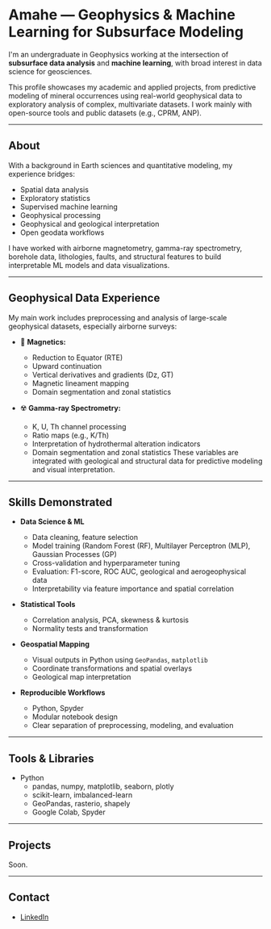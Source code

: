 
# Amahe — Geophysics & Machine Learning for Subsurface Modeling

I'm an undergraduate in Geophysics working at the intersection of **subsurface data analysis** and **machine learning**, with broad interest in data science for geosciences.

This profile showcases my academic and applied projects, from predictive modeling of mineral occurrences using real-world geophysical data to exploratory analysis of complex, multivariate datasets. I work mainly with open-source tools and public datasets (e.g., CPRM, ANP).

---

## About

With a background in Earth sciences and quantitative modeling, my experience bridges:

- Spatial data analysis
- Exploratory statistics
- Supervised machine learning
- Geophysical processing
- Geophysical and geological interpretation
- Open geodata workflows

I have worked with airborne magnetometry, gamma-ray spectrometry, borehole data, lithologies, faults, and structural features to build interpretable ML models and data visualizations.

---

## Geophysical Data Experience

My main work includes preprocessing and analysis of large-scale geophysical datasets, especially airborne surveys:

- 🧲 **Magnetics:**
  - Reduction to Equator (RTE)
  - Upward continuation
  - Vertical derivatives and gradients (Dz, GT)
  - Magnetic lineament mapping
  - Domain segmentation and zonal statistics

- ☢️ **Gamma-ray Spectrometry:**
  - K, U, Th channel processing
  - Ratio maps (e.g., K/Th)
  - Interpretation of hydrothermal alteration indicators
  - Domain segmentation and zonal statistics
These variables are integrated with geological and structural data for predictive modeling and visual interpretation.

---

## Skills Demonstrated

- **Data Science & ML**
  - Data cleaning, feature selection
  - Model training (Random Forest (RF),  Multilayer Perceptron (MLP), Gaussian Processes (GP)
  - Cross-validation and hyperparameter tuning
  - Evaluation: F1-score, ROC AUC, geological and aerogeophysical data
  - Interpretability via feature importance and spatial correlation

- **Statistical Tools**
  - Correlation analysis, PCA, skewness & kurtosis
  - Normality tests and transformation

- **Geospatial Mapping**
  - Visual outputs in Python using `GeoPandas`, `matplotlib`
  - Coordinate transformations and spatial overlays
  - Geological map interpretation

- **Reproducible Workflows**
  - Python, Spyder
  - Modular notebook design
  - Clear separation of preprocessing, modeling, and evaluation

---

## Tools & Libraries

- Python
  - pandas, numpy, matplotlib, seaborn, plotly
  - scikit-learn, imbalanced-learn
  - GeoPandas, rasterio, shapely
  - Google Colab, Spyder

---

## Projects

Soon.

---

## Contact

- [LinkedIn](https://linkedin.com/in/seuusuario)

